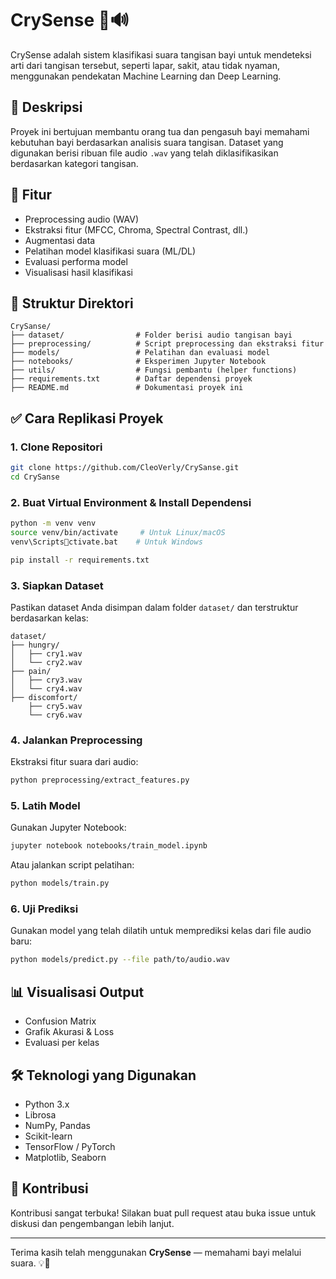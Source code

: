 
# CrySense 👶🔊  

CrySense adalah sistem klasifikasi suara tangisan bayi untuk mendeteksi arti dari tangisan tersebut, seperti lapar, sakit, atau tidak nyaman, menggunakan pendekatan Machine Learning dan Deep Learning.

## 📌 Deskripsi  
Proyek ini bertujuan membantu orang tua dan pengasuh bayi memahami kebutuhan bayi berdasarkan analisis suara tangisan. Dataset yang digunakan berisi ribuan file audio `.wav` yang telah diklasifikasikan berdasarkan kategori tangisan.

## 🧠 Fitur
- Preprocessing audio (WAV)
- Ekstraksi fitur (MFCC, Chroma, Spectral Contrast, dll.)
- Augmentasi data
- Pelatihan model klasifikasi suara (ML/DL)
- Evaluasi performa model
- Visualisasi hasil klasifikasi

## 📁 Struktur Direktori
```
CrySanse/
├── dataset/                # Folder berisi audio tangisan bayi
├── preprocessing/          # Script preprocessing dan ekstraksi fitur
├── models/                 # Pelatihan dan evaluasi model
├── notebooks/              # Eksperimen Jupyter Notebook
├── utils/                  # Fungsi pembantu (helper functions)
├── requirements.txt        # Daftar dependensi proyek
├── README.md               # Dokumentasi proyek ini
```

## ✅ Cara Replikasi Proyek

### 1. Clone Repositori
```bash
git clone https://github.com/CleoVerly/CrySanse.git
cd CrySanse
```

### 2. Buat Virtual Environment & Install Dependensi
```bash
python -m venv venv
source venv/bin/activate     # Untuk Linux/macOS
venv\Scriptsctivate.bat    # Untuk Windows

pip install -r requirements.txt
```

### 3. Siapkan Dataset
Pastikan dataset Anda disimpan dalam folder `dataset/` dan terstruktur berdasarkan kelas:
```
dataset/
├── hungry/
│   ├── cry1.wav
│   └── cry2.wav
├── pain/
│   ├── cry3.wav
│   └── cry4.wav
├── discomfort/
    ├── cry5.wav
    └── cry6.wav
```

### 4. Jalankan Preprocessing
Ekstraksi fitur suara dari audio:
```bash
python preprocessing/extract_features.py
```

### 5. Latih Model
Gunakan Jupyter Notebook:
```bash
jupyter notebook notebooks/train_model.ipynb
```
Atau jalankan script pelatihan:
```bash
python models/train.py
```

### 6. Uji Prediksi
Gunakan model yang telah dilatih untuk memprediksi kelas dari file audio baru:
```bash
python models/predict.py --file path/to/audio.wav
```

## 📊 Visualisasi Output
- Confusion Matrix
- Grafik Akurasi & Loss
- Evaluasi per kelas

## 🛠 Teknologi yang Digunakan
- Python 3.x
- Librosa
- NumPy, Pandas
- Scikit-learn
- TensorFlow / PyTorch
- Matplotlib, Seaborn

## 🙋 Kontribusi
Kontribusi sangat terbuka! Silakan buat pull request atau buka issue untuk diskusi dan pengembangan lebih lanjut.


---

Terima kasih telah menggunakan **CrySense** — memahami bayi melalui suara. 💡👶
